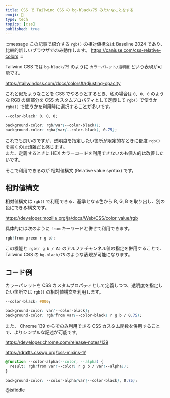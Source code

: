 ```yaml
---
title: CSS で Tailwind CSS の bg-black/75 みたいなことをする
emoji: 🍬
type: tech
topics: [css]
published: true
---
```


:::message
この記事で紹介する `rgb()` の相対値構文は Baseline 2024 であり、比較的新しいブラウザでのみ動作します。
https://caniuse.com/css-relative-colors
:::


Tailwind CSS では `bg-black/75` のように `カラーパレット/透明度` という表現が可能です。

https://tailwindcss.com/docs/colors#adjusting-opacity

これと似たようなことを CSS でやろうとするとき、私の場合は `0, 0, 0` のような RGB の値部分を CSS カスタムプロパティとして定義して `rgb()` で使うか `rgba()` で使うかを利用時に選択することが多いです。

```css
--color-black: 0, 0, 0;

background-color: rgb(var(--color-black));
background-color: rgba(var(--color-black), 0.75);
```

これでも良いのですが、透明度を指定したい箇所が限定的なときに都度 `rgb()` を書くのは煩雑だと感じます。  
また、定義するときに HEX カラーコードを利用できないのも個人的は改善したいです。

そこで利用できるのが 相対値構文 (Relative value syntax) です。

## 相対値構文

相対値構文は `rgb()` で利用できる、基準となる色から R, G, B を取り出し、別の色にできる構文です。

https://developer.mozilla.org/ja/docs/Web/CSS/color_value/rgb

具体的には次のように `from` キーワードと併せて利用できます。

```css
rgb(from green r g b);
```

この機能と `rgb(r g b / A)` のアルファチャンネル値の指定を併用することで、 Tailwind CSS の `bg-black/75` のような表現が可能になります。

## コード例

カラーパレットを CSS カスタムプロパティとして定義しつつ、透明度を指定したい箇所では `rgb()` の相対値構文を利用します。

```css
--color-black: #000;

background-color: var(--color-black);
background-color: rgb(from var(--color-black) r g b / 0.75);
```

また、 Chrome 139 からでのみ利用できる CSS カスタム関数を併用することで、よりシンプルな記述が可能です。

https://developer.chrome.com/release-notes/139

https://drafts.csswg.org/css-mixins-1/

```css
@function --color-alpha(--color, --alpha) {
  result: rgb(from var(--color) r g b / var(--alpha));
}

background-color: --color-alpha(var(--color-black), 0.75);
```

@[jsfiddle](//jsfiddle.net/simochee/2815yoaq/1/embedded/css,result,html/)
